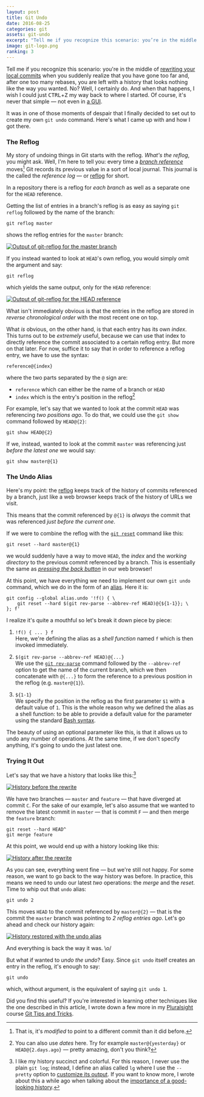 ```yaml
---
layout: post
title: Git Undo
date: 2016-08-25
categories: git
assets: git-undo
excerpt: "Tell me if you recognize this scenario: you’re in the middle of rewriting your local commits when you suddenly realize that you have gone too far and, after one too many rebases, you are left with a history that looks nothing like the way you wanted. No? Well, I certainly do. It was in one of those moments of despair that I finally decided to set out to create my own <code>git undo</code> command. Here’s what I came up with and how I got there."
image: git-logo.png
ranking: 3
---
```


Tell me if you recognize this scenario: you're in the middle of [rewriting your local commits](/2014/08/14/the-importance-of-a-good-looking-history) when you suddenly realize that you have gone too far and, after one too many rebases, you are left with a history that looks nothing like the way you wanted. No? Well, I certainly do. And when that happens, I wish I could just <kbd>CTRL</kbd>+<kbd>Z</kbd> my way back to where I started. Of course, it's never that simple — not even in [a GUI](https://vimeo.com/171317261).

It was in one of those moments of despair that I finally decided to set out to create my own `git undo` command. Here's what I came up with and how I got there.

### The Reflog

My story of undoing things in Git starts with the reflog. _What's the reflog_, you might ask. Well, I'm here to tell you: every time a [_branch reference_](https://git-scm.com/book/en/v2/Git-Internals-Git-References) moves[^1] Git records its previous value in a sort of local journal. This journal is the called the _reference log_ — or [reflog][reflog-doc] for short.

In a repository there is a reflog for _each branch_ as well as a separate one for the `HEAD` reference.

Getting the list of entries in a branch's reflog is as easy as saying `git reflog` followed by the name of the branch:

    git reflog master

shows the reflog entries for the `master` branch:

<a href="{{ site.url }}/assets/{{ page.assets }}/git-reflog-master.png">
<img src="{{ site.url }}/assets/{{ page.assets }}/git-reflog-master.png"
     alt="Output of git-reflog for the master branch"
     title="Output of git-reflog for the master branch"
     class="screenshot" />
</a>

If you instead wanted to look at `HEAD`'s own reflog, you would simply omit the argument and say:

    git reflog

which yields the same output, only for the `HEAD` reference:

<a href="{{ site.url }}/assets/{{ page.assets }}/git-reflog-head.png">
<img src="{{ site.url }}/assets/{{ page.assets }}/git-reflog-head.png"
     alt="Output of git-reflog for the HEAD reference"
     title="Output of git-reflog for the HEAD reference"
     class="screenshot" />
</a>

What isn't immediately obvious is that the entries in the reflog are stored in _reverse chronological order_ with the most recent one on top.

What _is_ obvious, on the other hand, is that each entry has its own _index_. This turns out to be _extremely_ useful, because we can use that index to directly reference the commit associated to a certain reflog entry. But more on that later. For now, suffice it to say that in order to reference a reflog entry, we have to use the syntax:

    reference@{index}

where the two parts separated by the `@` sign are:

- `reference` which can either be the name of a branch or `HEAD`
- `index` which is the entry's position in the reflog[^2]

For example, let's say that we wanted to look at the commit `HEAD` was referencing _two positions ago_. To do that, we could use the `git show` command followed by `HEAD@{2}`:

    git show HEAD@{2}

If we, instead, wanted to look at the commit `master` was referencing just _before the latest one_ we would say:

    git show master@{1}

### The Undo Alias

Here's my point: the [reflog][reflog-doc] keeps track of the history of commits referenced by a branch, just like a web browser keeps track of the history of URLs we visit.

<div class="note">
<p>
<i class="fa fa-bullhorn fa-2x pull-left"></i>
This means that the commit referenced by <code>@{1}</code> is <em>always</em> the commit that was referenced <em>just before the current one</em>.
</p>
</div>

If we were to combine the reflog with the [`git reset`](https://git-scm.com/docs/git-reset) command like this:

    git reset --hard master@{1}

we would suddenly have a way to move `HEAD`, the _index_ and the _working directory_ to the previous commit referenced by a branch. This is essentially the same as [_pressing the back button_](http://stackoverflow.com/q/1313788/26396) in our web browser!

At this point, we have everything we need to implement our own `git undo` command, which we do in the form of an [alias][alias-doc]. Here it is:

```shell
git config --global alias.undo '!f() { \
    git reset --hard $(git rev-parse --abbrev-ref HEAD)@{${1-1}}; \
}; f'
```

I realize it's quite a mouthful so let's break it down piece by piece:

1. `!f() { ... } f`<br/>
Here, we're defining the alias as a _shell function_ named `f` which is then invoked immediately.

2. `$(git rev-parse --abbrev-ref HEAD)@{...}`<br/>
We use the [`git rev-parse`][rev-parse-doc] command followed by the `--abbrev-ref` option to get the name of the current branch, which we then concatenate with `@{...}` to form the reference to a previous position in the reflog (e.g. `master@{1}`).

3. `${1-1}`<br/>
We specify the position in the reflog as the first parameter `$1` with a default value of `1`. This is the whole reason why we defined the alias as a shell function: to be able to provide a default value for the parameter using the standard [Bash syntax](http://www.gnu.org/software/bash/manual/bashref.html#Shell-Parameter-Expansion).

The beauty of using an optional parameter like this, is that it allows us to undo any number of operations. At the same time, if we don't specify anything, it's going to undo the just latest one.

### Trying It Out

Let's say that we have a history that looks like this:[^3]

<a href="{{ site.url }}/assets/{{ page.assets }}/git-lg-before.png">
<img src="{{ site.url }}/assets/{{ page.assets }}/git-lg-before.png"
     alt="History before the rewrite"
     title="History before the rewrite"
     class="screenshot" />
</a>

We have two branches — `master` and `feature` — that have diverged at commit `C`. For the sake of our example, let's also assume that we wanted to remove the latest commit in `master` — that is commit `F` — and then merge the `feature` branch:

    git reset --hard HEAD^
    git merge feature

At this point, we would end up with a history looking like this:

<a href="{{ site.url }}/assets/{{ page.assets }}/git-lg-after.png">
<img src="{{ site.url }}/assets/{{ page.assets }}/git-lg-after.png"
     alt="History after the rewrite"
     title="History after the rewrite"
     class="screenshot" />
</a>

As you can see, everything went fine — but we're still not happy. For some reason, we want to go back to the way history was before. In practice, this means we need to undo our latest _two_ operations: the _merge_ and the _reset_. Time to whip out that `undo` alias:

    git undo 2

This moves `HEAD` to the commit referenced by `master@{2}` — that is the commit the `master` branch was pointing to _2 reflog entries ago_. Let's go ahead and check our history again:

<a href="{{ site.url }}/assets/{{ page.assets }}/git-lg-restored.png">
<img src="{{ site.url }}/assets/{{ page.assets }}/git-lg-restored.png"
     alt="History restored with the undo alias"
     title="History restored with the undo alias"
     class="screenshot" />
</a>

And everything is back the way it was. \o/

But what if wanted to _undo the undo_? Easy. Since `git undo` itself creates an entry in the reflog, it's enough to say:

    git undo

which, without argument, is the equivalent of saying `git undo 1`.

<div class="note">
<p>
<i class="fa fa-play-circle-o fa-2x pull-left pull-left-three-lines"></i>
Did you find this useful? If you're interested in learning other techniques like the one described in this article, I wrote down a few more in my <a href="https://www.pluralsight.com/authors/enrico-campidoglio">Pluralsight</a> course <a href="https://www.pluralsight.com/courses/git-tips-tricks">Git Tips and Tricks</a>.
</p>
</div>

[^1]: That is, it's _modified_ to point to a different commit than it did before.
[^2]: You can also use _dates_ here. Try for example `master@{yesterday}` or `HEAD@{2.days.ago}` — pretty amazing, don't you think?
[^3]: I like my history succinct and colorful. For this reason, I never use the plain `git log`; instead, I define an alias called `lg` where I use the `--pretty` option to [customize its output](https://git-scm.com/docs/pretty-formats). If you want to know more, I wrote about this a while ago when talking about the [importance of a good-looking history](/2014/08/14/the-importance-of-a-good-looking-history).

[reflog-doc]: https://git-scm.com/docs/git-reflog
[alias-doc]: https://git-scm.com/book/en/v2/Git-Basics-Git-Aliases
[rev-parse-doc]: https://git-scm.com/docs/git-rev-parse
